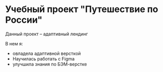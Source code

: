 Учебный проект "Путешествие по России"
=============================
Данный проект – адаптивный лендинг

В нем я:
- овладела адаптивной версткой
- Научилась работать с Figma
- улучшила знания по БЭМ-верстке
